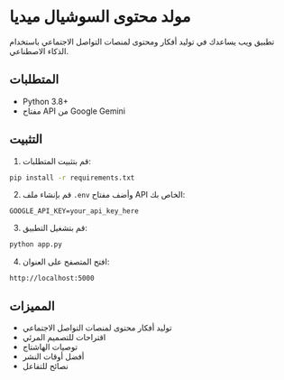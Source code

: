 # مولد محتوى السوشيال ميديا

تطبيق ويب يساعدك في توليد أفكار ومحتوى لمنصات التواصل الاجتماعي باستخدام الذكاء الاصطناعي.

## المتطلبات

- Python 3.8+
- مفتاح API من Google Gemini

## التثبيت

1. قم بتثبيت المتطلبات:
```bash
pip install -r requirements.txt
```

2. قم بإنشاء ملف `.env` وأضف مفتاح API الخاص بك:
```
GOOGLE_API_KEY=your_api_key_here
```

3. قم بتشغيل التطبيق:
```bash
python app.py
```

4. افتح المتصفح على العنوان:
```
http://localhost:5000
```

## المميزات

- توليد أفكار محتوى لمنصات التواصل الاجتماعي
- اقتراحات للتصميم المرئي
- توصيات الهاشتاج
- أفضل أوقات النشر
- نصائح للتفاعل
